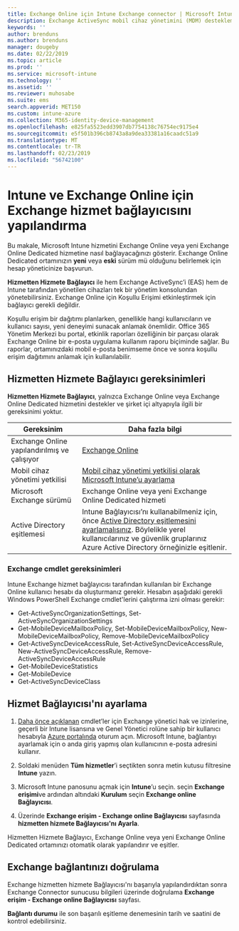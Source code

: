 ```yaml
---
title: Exchange Online için Intune Exchange connector | Microsoft Intune
description: Exchange ActiveSync mobil cihaz yönetimini (MDM) desteklemek için Intune’u Office 365 Exchange hizmetine bağlayın.
keywords: ''
author: brenduns
ms.author: brenduns
manager: dougeby
ms.date: 02/22/2019
ms.topic: article
ms.prod: ''
ms.service: microsoft-intune
ms.technology: ''
ms.assetid: ''
ms.reviewer: muhosabe
ms.suite: ems
search.appverid: MET150
ms.custom: intune-azure
ms.collection: M365-identity-device-management
ms.openlocfilehash: e825fa5523edd3907db7754138c76754ec9175e4
ms.sourcegitcommit: e5f501b396cb8743a8a9dea33381a16caadc51a9
ms.translationtype: MT
ms.contentlocale: tr-TR
ms.lasthandoff: 02/23/2019
ms.locfileid: "56742100"
---
```

# <a name="configure-the-exchange-service-connector-for-intune-and-exchange-online"></a>Intune ve Exchange Online için Exchange hizmet bağlayıcısını yapılandırma
Bu makale, Microsoft Intune hizmetini Exchange Online veya yeni Exchange Online Dedicated hizmetine nasıl bağlayacağınızı gösterir. Exchange Online Dedicated ortamınızın **yeni** veya **eski** sürüm mü olduğunu belirlemek için hesap yöneticinize başvurun.

**Hizmetten Hizmete Bağlayıcı** ile hem Exchange ActiveSync’i (EAS) hem de Intune tarafından yönetilen cihazları tek bir yönetim konsolundan yönetebilirsiniz.  Exchange Online için Koşullu Erişimi etkinleştirmek için bağlayıcı gerekli değildir.

Koşullu erişim bir dağıtımı planlarken, genellikle hangi kullanıcıların ve kullanıcı sayısı, yeni deneyimi sunacak anlamak önemlidir. Office 365 Yönetim Merkezi bu portal, etkinlik raporları özelliğinin bir parçası olarak Exchange Online bir e-posta uygulama kullanım raporu biçiminde sağlar. Bu raporlar, ortamınızdaki mobil e-posta benimseme önce ve sonra koşullu erişim dağıtımını anlamak için kullanılabilir.

## <a name="service-to-service-connector-requirements"></a>Hizmetten Hizmete Bağlayıcı gereksinimleri
**Hizmetten Hizmete Bağlayıcı**, yalnızca Exchange Online veya Exchange Online Dedicated hizmetini destekler ve şirket içi altyapıyla ilgili bir gereksinimi yoktur. 


|              Gereksinim               |                                                                                                            Daha fazla bilgi                                                                                                            |
|----------------------------------------|----------------------------------------------------------------------------------------------------------------------------------------------------------------------------------------------------------------------------------------|
| Exchange Online yapılandırılmış ve çalışıyor |                                                                                 [Exchange Online](https://technet.microsoft.com/library/jj200580.aspx)                                                                                 |
|   Mobil cihaz yönetimi yetkilisi   |                                                       [Mobil cihaz yönetimi yetkilisi olarak Microsoft Intune’u ayarlama](mdm-authority-set.md)                                                       |
|       Microsoft Exchange sürümü       |                                                                                      Exchange Online veya yeni Exchange Online Dedicated hizmeti                                                                                      |
|    Active Directory eşitlemesi    | Intune Bağlayıcısı’nı kullanabilmeniz için, önce [Active Directory eşitlemesini ayarlamalısınız](/intune/users-add). Böylelikle yerel kullanıcılarınız ve güvenlik gruplarınız Azure Active Directory örneğinizle eşitlenir. |

### <a name="exchange-cmdlet-requirements"></a>Exchange cmdlet gereksinimleri

Intune Exchange hizmet bağlayıcısı tarafından kullanılan bir Exchange Online kullanıcı hesabı da oluşturmanız gerekir. Hesabın aşağıdaki gerekli Windows PowerShell Exchange cmdlet'lerini çalıştırma izni olması gerekir:

 - Get-ActiveSyncOrganizationSettings, Set-ActiveSyncOrganizationSettings
 - Get-MobileDeviceMailboxPolicy, Set-MobileDeviceMailboxPolicy, New-MobileDeviceMailboxPolicy, Remove-MobileDeviceMailboxPolicy
 - Get-ActiveSyncDeviceAccessRule, Set-ActiveSyncDeviceAccessRule, New-ActiveSyncDeviceAccessRule, Remove-ActiveSyncDeviceAccessRule
 - Get-MobileDeviceStatistics
 - Get-MobileDevice
 - Get-ActiveSyncDeviceClass

## <a name="set-up-the-service-to-service-connector"></a>Hizmet Bağlayıcısı'nı ayarlama

1. [Daha önce açıklanan](#exchange-cmdlet-requirements) cmdlet’ler için Exchange yönetici hak ve izinlerine, geçerli bir Intune lisansına ve Genel Yönetici rolüne sahip bir kullanıcı hesabıyla [Azure portalında](https://portal.azure.com) oturum açın. Microsoft Intune, bağlantıyı ayarlamak için o anda giriş yapmış olan kullanıcının e-posta adresini kullanır.

2. Soldaki menüden **Tüm hizmetler**’i seçtikten sonra metin kutusu filtresine **Intune** yazın.

3. Microsoft Intune panosunu açmak için **Intune**’u seçin. seçin **Exchange erişimi**ve ardından altındaki **Kurulum** seçin **Exchange online Bağlayıcısı**.

4.  Üzerinde **Exchange erişim - Exchange online Bağlayıcısı** sayfasında **hizmetten hizmete Bağlayıcısı'nı Ayarla**. 

Hizmetten Hizmete Bağlayıcı, Exchange Online veya yeni Exchange Online Dedicated ortamınızı otomatik olarak yapılandırır ve eşitler.

## <a name="validate-your-exchange-connection"></a>Exchange bağlantınızı doğrulama

Exchange hizmetten hizmete Bağlayıcısı'nı başarıyla yapılandırdıktan sonra Exchange Connector sunucusu bilgileri üzerinde doğrulama **Exchange erişim - Exchange online Bağlayıcısı** sayfası.

**Bağlantı durumu** ile son başarılı eşitleme denemesinin tarih ve saatini de kontrol edebilirsiniz.

 
